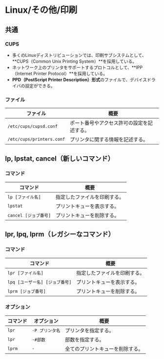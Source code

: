 # Linux/その他/印刷

## 共通

### CUPS

- 多くのLinuxディストリビューションでは、印刷サブシステムとして、
  **CUPS（Common Unix Printing System）**を採用している。
- ネットワーク上のプリンタをサポートするプロトコルとして、**IPP（Internet Printer Protocol）**を採用している。
- **PPD（PostScript Printer Description）形式**のファイルで、デバイスドライバの設定ができる。

### ファイル

| ファイル                  | 概要                                       |
| ------------------------- | ------------------------------------------ |
| `/etc/cups/cupsd.conf`    | ポート番号やアクセス許可の設定を記述する。 |
| `/etc/cups/printers.conf` | プリンタに関する情報を記述する。           |

## lp, lpstat, cancel（新しいコマンド）

### コマンド

|コマンド|概要|
|---|---|
|`lp [ファイル名]`|指定したファイルを印刷する。|
|`lpstat`|プリントキューを表示する。|
|`cancel [ジョブ番号]`|プリントキューを削除する。|

## lpr, lpq, lprm（レガシーなコマンド）

### コマンド

|コマンド|概要|
|---|---|
|`lpr [ファイル名]`|指定したファイルを印刷する。|
|`lpq [ユーザー名] [ジョブ番号]`|プリントキューを表示する。|
|`lprm [ジョブ番号]`|プリントキューを削除する。|

### オプション

| コマンド | オプション      | 概要                             |
| -------- | --------------- | -------------------------------- |
| `lpr`    | `-P プリンタ名` | プリンタを指定する。             |
| `lpr`    | `-#部数`        | 部数を指定する。                 |
| `lprm`   | `-`             | 全てのプリントキューを削除する。 |
